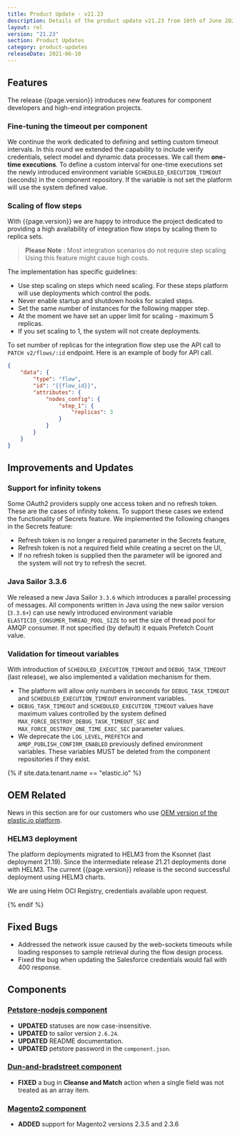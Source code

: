 ```yaml
---
title: Product Update - v21.23
description: Details of the product update v21.23 from 10th of June 2021.
layout: rel
version: "21.23"
section: Product Updates
category: product-updates
releaseDate: 2021-06-10
---
```


## Features

The release {{page.version}} introduces new features for component developers
and high-end integration projects.

### Fine-tuning the timeout per component

We continue the work dedicated to defining and setting custom timeout intervals.
In this round we extended the capability to include verify credentials, select model
and dynamic data processes. We call them **one-time executions**. To define a custom
interval for one-time executions set the newly introduced environment variable
`SCHEDULED_EXECUTION_TIMEOUT` (seconds) in the component repository. If the variable
is not set the platform will use the system defined value.

### Scaling of flow steps

With {{page.version}} we are happy to introduce the project dedicated to providing
a high availability of integration flow steps by scaling them to replica sets.

> **Please Note** : Most integration scenarios do not require step scaling Using
> this feature might cause high costs.

The implementation has specific guidelines:

*   Use step scaling on steps which need scaling. For these steps platform will use deployments which control the pods.
*   Never enable startup and shutdown hooks for scaled steps.
*   Set the same number of instances for the following mapper step.
*   At the moment we have set an upper limit for scaling - maximum 5 replicas.
*   If you set scaling to 1, the system will not create deployments.

To set number of replicas for the integration flow step use the API call to `PATCH v2/flows/:id`
endpoint. Here is an example of body for API call.

```json
{
    "data": {
        "type": "flow",
        "id": "{{flow_id}}",
        "attributes": {
            "nodes_config": {
                "step_1": {
                    "replicas": 3
                }
            }
        }
    }
}
```


## Improvements and Updates

### Support for infinity tokens

Some OAuth2 providers supply one access token and no refresh token. These
are the cases of infinity tokens. To support these cases we extend the functionality
of Secrets feature. We implemented the following changes in the Secrets feature:

*   Refresh token is no longer a required parameter in the Secrets feature,
*   Refresh token is not a required field while creating a secret on the UI,
*   If no refresh token is supplied then the parameter will be ignored and the system will not try to refresh the secret.


### Java Sailor 3.3.6

We released a new Java Sailor `3.3.6` which introduces a parallel processing of messages.
All components written in Java using the new sailor version (`3.3.6+`) can use newly introduced
environment variable `ELASTICIO_CONSUMER_THREAD_POOL_SIZE` to set the size
of thread pool for AMQP consumer. If not specified (by default) it equals Prefetch
Count value.

### Validation for timeout variables

With introduction of `SCHEDULED_EXECUTION_TIMEOUT` and `DEBUG_TASK_TIMEOUT` (last release),
we also implemented a validation mechanism for them.

*   The platform will allow only numbers in seconds for `DEBUG_TASK_TIMEOUT` and `SCHEDULED_EXECUTION_TIMEOUT` environment variables.
*   `DEBUG_TASK_TIMEOUT` and `SCHEDULED_EXECUTION_TIMEOUT` values have maximum values controlled by the system defined `MAX_FORCE_DESTROY_DEBUG_TASK_TIMEOUT_SEC` and `MAX_FORCE_DESTROY_ONE_TIME_EXEC_SEC` parameter values.
*   We deprecate the `LOG_LEVEL`, `PREFETCH` and `AMQP_PUBLISH_CONFIRM_ENABLED` previously defined environment variables. These variables MUST be deleted from the component repositories if they exist.


{% if site.data.tenant.name == "elastic.io" %}

## OEM Related

News in this section are for our customers who use
[OEM version of the elastic.io platform](https://www.elastic.io/saas-embedded-integration/).

### HELM3 deployment

The platform deployments migrated to HELM3 from the Ksonnet (last deployment 21.19).
Since the intermediate release 21.21 deployments done with HELM3. The current
{{page.version}} release is the second successful deployment using HELM3 charts.

We are using Helm OCI Registry, credentials available upon request.

{% endif %}

## Fixed Bugs

*   Addressed the network issue caused by the web-sockets timeouts while loading responses to sample retrieval during the flow design process.
*   Fixed the bug when updating the Salesforce credentials would fail with 400 response.


## Components

### [Petstore-nodejs component](/components/petstore-nodejs/)

*   **UPDATED** statuses are now case-insensitive.
*   **UPDATED** to sailor version `2.6.24`.
*   **UPDATED** README documentation.
*   **UPDATED** petstore password in the `component.json`.

### [Dun-and-bradstreet component](/components/dun-and-bradstreet/)

*   **FIXED** a bug in **Cleanse and Match** action when a single field was not treated as an array item.

### [Magento2 component](/components/magento2/)

*   **ADDED** support for Magento2 versions 2.3.5 and 2.3.6
